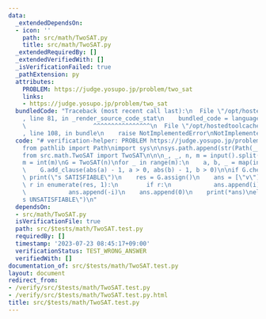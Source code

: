 ```yaml
---
data:
  _extendedDependsOn:
  - icon: ''
    path: src/math/TwoSAT.py
    title: src/math/TwoSAT.py
  _extendedRequiredBy: []
  _extendedVerifiedWith: []
  _isVerificationFailed: true
  _pathExtension: py
  attributes:
    PROBLEM: https://judge.yosupo.jp/problem/two_sat
    links:
    - https://judge.yosupo.jp/problem/two_sat
  bundledCode: "Traceback (most recent call last):\n  File \"/opt/hostedtoolcache/Python/3.11.4/x64/lib/python3.11/site-packages/onlinejudge_verify/documentation/build.py\"\
    , line 81, in _render_source_code_stat\n    bundled_code = language.bundle(\n\
    \                   ^^^^^^^^^^^^^^^^\n  File \"/opt/hostedtoolcache/Python/3.11.4/x64/lib/python3.11/site-packages/onlinejudge_verify/languages/python.py\"\
    , line 108, in bundle\n    raise NotImplementedError\nNotImplementedError\n"
  code: "# verification-helper: PROBLEM https://judge.yosupo.jp/problem/two_sat\n\
    from pathlib import Path\nimport sys\n\nsys.path.append(str(Path(__file__).resolve().parent.parent.parent.parent))\n\
    from src.math.TwoSAT import TwoSAT\n\n\n_, _, n, m = input().split()\nn = int(n)\n\
    m = int(m)\nG = TwoSAT(n)\nfor _ in range(m):\n    a, b, _ = map(int, input().split())\n\
    \    G.add_clause(abs(a) - 1, a > 0, abs(b) - 1, b > 0)\n\nif G.check():\n   \
    \ print(\"s SATISFIABLE\")\n    res = G.assign()\n    ans = [\"v\"]\n    for i,\
    \ r in enumerate(res, 1):\n        if r:\n            ans.append(i)\n        else:\n\
    \            ans.append(-i)\n    ans.append(0)\n    print(*ans)\nelse:\n    print(\"\
    s UNSATISFIABLE\")\n"
  dependsOn:
  - src/math/TwoSAT.py
  isVerificationFile: true
  path: src/$tests/math/TwoSAT.test.py
  requiredBy: []
  timestamp: '2023-07-23 08:45:17+09:00'
  verificationStatus: TEST_WRONG_ANSWER
  verifiedWith: []
documentation_of: src/$tests/math/TwoSAT.test.py
layout: document
redirect_from:
- /verify/src/$tests/math/TwoSAT.test.py
- /verify/src/$tests/math/TwoSAT.test.py.html
title: src/$tests/math/TwoSAT.test.py
---
```

